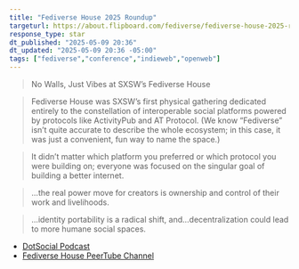 ```yaml
---
title: "Fediverse House 2025 Roundup"
targeturl: https://about.flipboard.com/fediverse/fediverse-house-2025-roundup/
response_type: star
dt_published: "2025-05-09 20:36"
dt_updated: "2025-05-09 20:36 -05:00"
tags: ["fediverse","conference","indieweb","openweb"]
---
```


> No Walls, Just Vibes at SXSW’s Fediverse House

> Fediverse House was SXSW’s first physical gathering dedicated entirely to the constellation of interoperable social platforms powered by protocols like ActivityPub and AT Protocol. (We know “Fediverse” isn’t quite accurate to describe the whole ecosystem; in this case, it was just a convenient, fun way to name the space.)

> It didn’t matter which platform you preferred or which protocol you were building on; everyone was focused on the singular goal of building a better internet.

> ...the real power move for creators is ownership and control of their work and livelihoods.

> ...identity portability is a radical shift, and...decentralization could lead to more humane social spaces.

- [DotSocial Podcast](https://dot-social.simplecast.com/)
- [Fediverse House PeerTube Channel](https://flipboard.video/c/fediverse.house/videos)